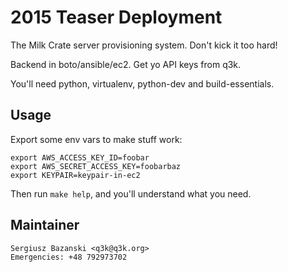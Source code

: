 2015 Teaser Deployment
======================

The Milk Crate server provisioning system. Don't kick it too hard!

Backend in boto/ansible/ec2. Get yo API keys from q3k.

You'll need python, virtualenv, python-dev and build-essentials.

Usage
-----

Export some env vars to make stuff work:

    export AWS_ACCESS_KEY_ID=foobar
    export AWS_SECRET_ACCESS_KEY=foobarbaz
    export KEYPAIR=keypair-in-ec2

Then run `make help`, and you'll understand what you need.

Maintainer
----------

    Sergiusz Bazanski <q3k@q3k.org>
    Emergencies: +48 792973702
